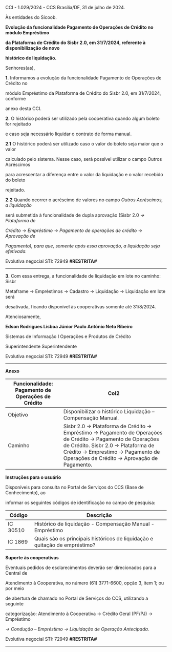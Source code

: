 CCI - 1.029/2024 - CCS Brasília/DF, 31 de julho de 2024.

Às entidades do Sicoob.

**Evolução da funcionalidade Pagamento de Operações de Crédito no módulo Empréstimo**

**da Plataforma de Crédito do Sisbr 2.0, em 31/7/2024, referente à disponibilização de novo**

**histórico de liquidação.**

Senhores(as),

**1.** Informamos a evolução da funcionalidade Pagamento de Operações de Crédito no

módulo Empréstimo da Plataforma de Crédito do Sisbr 2.0, em 31/7/2024, conforme

anexo desta CCI.

**2.** O histórico poderá ser utilizado pela cooperativa quando algum boleto for rejeitado

e caso seja necessário liquidar o contrato de forma manual.

**2.1** O histórico poderá ser utilizado caso o valor do boleto seja maior que o valor

calculado pelo sistema. Nesse caso, será possível utilizar o campo Outros Acréscimos

para acrescentar a diferença entre o valor da liquidação e o valor recebido do boleto

rejeitado.

**2.2** Quando ocorrer o acréscimo de valores no campo _Outros Acréscimos, a liquidação_

será submetida à funcionalidade de dupla aprovação (Sisbr 2.0 _→ Plataforma de_

_Crédito_ _→ Empréstimo_ _→ Pagamento de operações de crédito_ _→ Aprovação de_

_Pagamento), para que, somente após essa aprovação, a liquidação seja efetivada._

Evolutiva negocial
STI: 72949 **#RESTRITA#**


-----

**3.** Com essa entrega, a funcionalidade de liquidação em lote no caminho: Sisbr

Metaframe → Empréstimos → Cadastro → Liquidação → Liquidação em lote será

desativada, ficando disponível às cooperativas somente até 31/8/2024.

Atenciosamente,

**Edson Rodrigues Lisboa Júnior** **Paulo Antônio Neto Ribeiro**

Sistemas de Informação I Operações e Produtos de Crédito

Superintendente Superintendente

Evolutiva negocial
STI: 72949 **#RESTRITA#**


-----

**Anexo**

|Funcionalidade: Pagamento de Operações de Crédito|Col2|
|---|---|
|Objetivo|Disponibilizar o histórico Liquidação – Compensação Manual.|
|Caminho|Sisbr 2.0 → Plataforma de Crédito → Empréstimo → Pagamento de Operações de Crédito → Pagamento de Operações de Crédito. Sisbr 2.0 → Plataforma de Crédito → Emprestimo → Pagamento de Operações de Crédito → Aprovação de Pagamento.|



**Instruções para o usuário**

Disponíveis para consulta no Portal de Serviços do CCS (Base de Conhecimento), ao

informar os seguintes códigos de identificação no campo de pesquisa:

|Código|Descrição|
|---|---|
|IC 30510|Histórico de liquidação - Compensação Manual - Empréstimo|
|IC 1869|Quais são os principais históricos de liquidação e quitação de empréstimo?|



**Suporte às cooperativas**

Eventuais pedidos de esclarecimentos deverão ser direcionados para a Central de

Atendimento à Cooperativa, no número (61) 3771-6600, opção 3, item 1; ou por meio

de abertura de chamado no Portal de Serviços do CCS, utilizando a seguinte

categorização: Atendimento à Cooperativa → Crédito Geral (PF/PJ) → Empréstimo

_→ Condução – Empréstimo → Liquidação de Operação Antecipada._

Evolutiva negocial
STI: 72949 **#RESTRITA#**


-----

